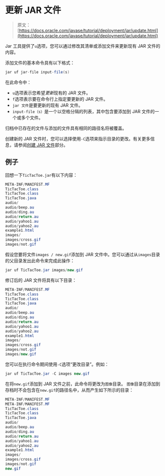 # 更新 JAR 文件

> 原文： [https://docs.oracle.com/javase/tutorial/deployment/jar/update.html](https://docs.oracle.com/javase/tutorial/deployment/jar/update.html)

Jar 工具提供了`u`选项，您可以通过修改其清单或添加文件来更新现有 JAR 文件的内容。

添加文件的基本命令具有以下格式：

```java
jar uf jar-file input-file(s)

```

在此命令中：

*   `u`选项表示您希望*更新*现有的 JAR 文件。
*   `f`选项表示要在命令行上指定要更新的 JAR 文件。
*   `jar 文件`是要更新的现有 JAR 文件。
*   `input-file（s）`是一个以空格分隔的列表，其中包含要添加到 JAR 文件的一个或多个文件。

归档中已存在的文件与添加的文件具有相同的路径名将被覆盖。

创建新的 JAR 文件时，您可以选择使用`-C`选项来指示目录的更改。有关更多信息，请参阅[创建 JAR 文件](build.html)部分。

## 例子

回想一下`TicTacToe.jar`有以下内容：

```java
META-INF/MANIFEST.MF
TicTacToe.class
TicTacToe.class
TicTacToe.java
audio/
audio/beep.au
audio/ding.au
audio/return.au
audio/yahoo1.au
audio/yahoo2.au
example1.html
images/
images/cross.gif
images/not.gif

```

假设您要将文件`images / new.gif`添加到 JAR 文件中。您可以通过从`images`目录的父目录发出此命令来完成此操作：

```java
jar uf TicTacToe.jar images/new.gif

```

修订后的 JAR 文件将具有以下目录：

```java
META-INF/MANIFEST.MF
TicTacToe.class
TicTacToe.class
TicTacToe.java
audio/
audio/beep.au
audio/ding.au
audio/return.au
audio/yahoo1.au
audio/yahoo2.au
example1.html
images/
images/cross.gif
images/not.gif
images/new.gif

```

您可以在执行命令期间使用`-C`选项“更改目录”。例如：

```java
jar uf TicTacToe.jar -C images new.gif

```

在将`new.gif`添加到 JAR 文件之前，此命令将更改为`图像`目录。 `图像`目录在添加到存档时不会包含在`new.gif`的路径名中，从而产生如下所示的目录：

```java
META-INF/MANIFEST.MF
META-INF/MANIFEST.MF
TicTacToe.class
TicTacToe.class
TicTacToe.java
audio/
audio/beep.au
audio/ding.au
audio/return.au
audio/yahoo1.au
audio/yahoo2.au
example1.html
images/
images/cross.gif
images/not.gif
new.gif

```